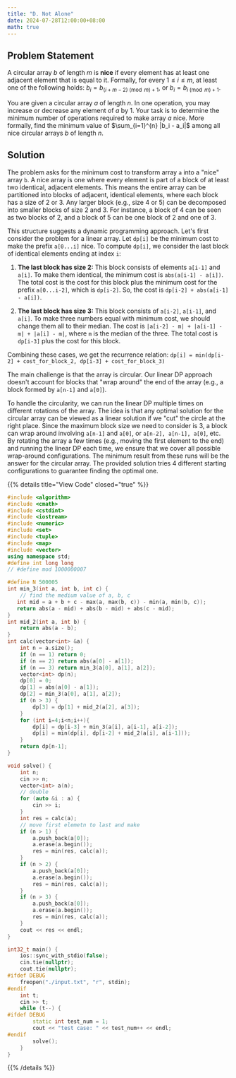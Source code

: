 ```yaml
---
title: "D. Not Alone"
date: 2024-07-28T12:00:00+08:00
math: true
---
```


## Problem Statement

A circular array $b$ of length $m$ is **nice** if every element has at least one adjacent element that is equal to it. Formally, for every $1 \le i \le m$, at least one of the following holds: $b_i = b_{(i+m-2) \pmod m + 1}$, or $b_i = b_{i \pmod m + 1}$.

You are given a circular array $a$ of length $n$. In one operation, you may increase or decrease any element of $a$ by 1. Your task is to determine the minimum number of operations required to make array $a$ nice. More formally, find the minimum value of $\sum_{i=1}^{n} |b_i - a_i|$ among all nice circular arrays $b$ of length $n$.

## Solution

The problem asks for the minimum cost to transform array `a` into a "nice" array `b`. A nice array is one where every element is part of a block of at least two identical, adjacent elements. This means the entire array can be partitioned into blocks of adjacent, identical elements, where each block has a size of 2 or 3. Any larger block (e.g., size 4 or 5) can be decomposed into smaller blocks of size 2 and 3. For instance, a block of 4 can be seen as two blocks of 2, and a block of 5 can be one block of 2 and one of 3.

This structure suggests a dynamic programming approach. Let's first consider the problem for a linear array. Let `dp[i]` be the minimum cost to make the prefix `a[0...i]` nice. To compute `dp[i]`, we consider the last block of identical elements ending at index `i`:

1.  **The last block has size 2:** This block consists of elements `a[i-1]` and `a[i]`. To make them identical, the minimum cost is `abs(a[i-1] - a[i])`. The total cost is the cost for this block plus the minimum cost for the prefix `a[0...i-2]`, which is `dp[i-2]`. So, the cost is `dp[i-2] + abs(a[i-1] - a[i])`.

2.  **The last block has size 3:** This block consists of `a[i-2]`, `a[i-1]`, and `a[i]`. To make three numbers equal with minimum cost, we should change them all to their median. The cost is `|a[i-2] - m| + |a[i-1] - m| + |a[i] - m|`, where `m` is the median of the three. The total cost is `dp[i-3]` plus the cost for this block.

Combining these cases, we get the recurrence relation:
`dp[i] = min(dp[i-2] + cost_for_block_2, dp[i-3] + cost_for_block_3)`

The main challenge is that the array is circular. Our linear DP approach doesn't account for blocks that "wrap around" the end of the array (e.g., a block formed by `a[n-1]` and `a[0]`).

To handle the circularity, we can run the linear DP multiple times on different rotations of the array. The idea is that any optimal solution for the circular array can be viewed as a linear solution if we "cut" the circle at the right place. Since the maximum block size we need to consider is 3, a block can wrap around involving `a[n-1]` and `a[0]`, or `a[n-2], a[n-1], a[0]`, etc. By rotating the array a few times (e.g., moving the first element to the end) and running the linear DP each time, we ensure that we cover all possible wrap-around configurations. The minimum result from these runs will be the answer for the circular array. The provided solution tries 4 different starting configurations to guarantee finding the optimal one.

{{% details title="View Code" closed="true" %}}
```cpp
#include <algorithm>
#include <cmath>
#include <cstdint>
#include <iostream>
#include <numeric>
#include <set>
#include <tuple>
#include <map>
#include <vector>
using namespace std;
#define int long long
// #define mod 1000000007

#define N 500005
int min_3(int a, int b, int c) {
    // find the medium value of a, b, c
   int mid = a + b + c - max(a, max(b, c)) - min(a, min(b, c));
   return abs(a - mid) + abs(b - mid) + abs(c - mid);
}
int mid_2(int a, int b) {
    return abs(a - b);
}
int calc(vector<int> &a) {
    int n = a.size();
    if (n == 1) return 0;
    if (n == 2) return abs(a[0] - a[1]);
    if (n == 3) return min_3(a[0], a[1], a[2]);
    vector<int> dp(n);
    dp[0] = 0;
    dp[1] = abs(a[0] - a[1]);
    dp[2] = min_3(a[0], a[1], a[2]);
    if (n > 3) {
        dp[3] = dp[1] + mid_2(a[2], a[3]);
    }
    for (int i=4;i<n;i++){
        dp[i] = dp[i-3] + min_3(a[i], a[i-1], a[i-2]);
        dp[i] = min(dp[i], dp[i-2] + mid_2(a[i], a[i-1]));
    }
    return dp[n-1];
}

void solve() {
    int n;
    cin >> n;
    vector<int> a(n);
    // double
    for (auto &i : a) {
        cin >> i;
    }
    int res = calc(a);
    // move first elemetn to last and make
    if (n > 1) {
        a.push_back(a[0]);
        a.erase(a.begin());
        res = min(res, calc(a));
    }
    if (n > 2) {
        a.push_back(a[0]);
        a.erase(a.begin());
        res = min(res, calc(a));
    }
    if (n > 3) {
        a.push_back(a[0]);
        a.erase(a.begin());
        res = min(res, calc(a));
    }
    cout << res << endl;
}

int32_t main() {
    ios::sync_with_stdio(false);
    cin.tie(nullptr);
    cout.tie(nullptr);
#ifdef DEBUG
    freopen("./input.txt", "r", stdin);
#endif
    int t;
    cin >> t;
    while (t--) {
#ifdef DEBUG
        static int test_num = 1;
        cout << "test case: " << test_num++ << endl;
#endif
        solve();
    }
}
```
{{% /details %}}
